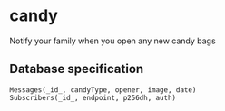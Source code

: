 # candy

Notify your family when you open any new candy bags

## Database specification

```
Messages(_id_, candyType, opener, image, date)
Subscribers(_id_, endpoint, p256dh, auth)
```